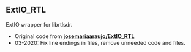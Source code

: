 ## ExtIO_RTL

ExtIO wrapper for librtlsdr.

* Original code from [**josemariaaraujo/ExtIO_RTL**](https://github.com/josemariaaraujo/ExtIO_RTL)
* 03-2020: Fix line endings in files, remove unneeded code and files.
